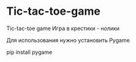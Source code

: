 # Tic-tac-toe-game
Tic-tac-toe game
Игра в крестики - нолики 

Для использования нужно установить Pygame

pip install pygame
